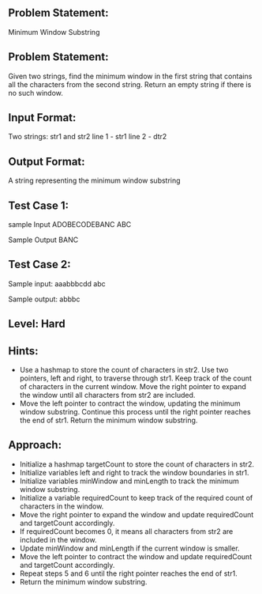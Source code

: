## Problem Statement:
Minimum Window Substring

## Problem Statement:
Given two strings, find the minimum window in the 
first string that contains all the characters from the 
second string. Return an empty string if there is no 
such window.


## Input Format:
Two strings: str1 and str2
line 1 - str1
line 2 - dtr2


## Output Format:
A string representing the minimum 
window substring


## Test Case 1:
sample Input
ADOBECODEBANC
ABC

Sample Output
BANC

## Test Case 2:
Sample input: 
aaabbbcdd
abc


Sample output:
abbbc

## Level: Hard

## Hints:
- Use a hashmap to store the count of characters in str2.
Use two pointers, left and right, to traverse through str1.
Keep track of the count of characters in the current window.
Move the right pointer to expand the window until all characters from str2 are included.
- Move the left pointer to contract the window, updating the minimum window substring.
Continue this process until the right pointer reaches the end of str1.
Return the minimum window substring.


## Approach:
- Initialize a hashmap targetCount to store the count of characters in str2.
- Initialize variables left and right to track the window boundaries in str1.
- Initialize variables minWindow and minLength to track the minimum window substring.
- Initialize a variable requiredCount to keep track of the required count of characters in the window.
- Move the right pointer to expand the window and update requiredCount and targetCount accordingly.
- If requiredCount becomes 0, it means all characters from str2 are included in the window.
- Update minWindow and minLength if the current window is smaller.
- Move the left pointer to contract the window and update requiredCount and targetCount accordingly.
- Repeat steps 5 and 6 until the right pointer reaches the end of str1.
- Return the minimum window substring.